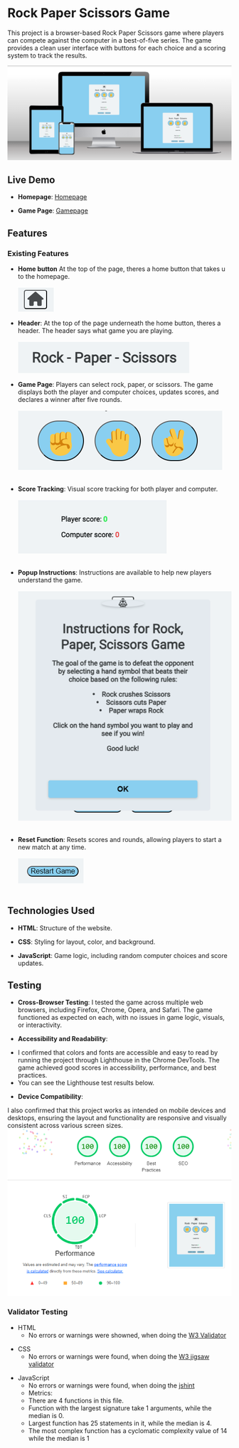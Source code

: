 # Rock Paper Scissors Game

This project is a browser-based Rock Paper Scissors game where players can compete against the computer in a best-of-five series. The game provides a clean user interface with buttons for each choice and a scoring system to track the results.


![mockup](<assets/images/rock, paper, scissor mockup.png>)


## Live Demo
- **Homepage**: <a href="https://bjoernholmlund.github.io/rock-paper-scissor/index.html">Homepage</a>
* **Game Page**: <a href="https://bjoernholmlund.github.io/rock-paper-scissor/game.html">Gamepage</a>

## Features

### Existing Features
- **Home button** At the top of the page, theres a home button that takes u to the homepage.<br><br>
![homebutton](assets/images/homebutton.png)

* **Header**: At the top of the page underneath the home button, theres a header.
              The header says what game you are playing.<br><br>
![header](assets/images/header.png)

+ **Game Page**: Players can select rock, paper, or scissors. The game displays both the player and computer choices, updates scores, and declares a winner after five rounds. <br><br>
  ![gaming buttons](<assets/images/gaming buttons.png>)<br><br>

- **Score Tracking**: Visual score tracking for both player and computer. <br><br>
  ![scoretracker](<assets/images/player and computer score.png>)<br><br>

* **Popup Instructions**: Instructions are available to help new players understand the game.<br><br>
![instructions](assets/images/instructions.png) <br><br>

+ **Reset Function**: Resets scores and rounds, allowing players to start a new match at any time.<br><br>
![restart button](assets/images/restart.png)<br><br>
## Technologies Used
- **HTML**: Structure of the website.
* **CSS**: Styling for layout, color, and background.
+ **JavaScript**: Game logic, including random computer choices and score updates.


## Testing
- **Cross-Browser Testing**:
 I tested the game across multiple web browsers, including Firefox, Chrome, Opera, and Safari. The game functioned as expected on each, with no issues in game logic, visuals, or interactivity.

* **Accessibility and Readability**:

- I confirmed that colors and fonts are accessible and easy to read by running the project through Lighthouse in the Chrome DevTools. The game achieved good scores in accessibility, performance, and best practices.
- You can see the Lighthouse test results below.

+ **Device Compatibility**:

I also confirmed that this project works as intended on mobile devices and desktops, ensuring the layout and functionality are responsive and visually consistent across various screen sizes.
![lighthouse](<assets/images/testing, lighthouse.png>)

### Validator Testing

- HTML 
  - No errors or warnings were showned, when doing the <a href="https://validator.w3.org/">W3 Validator</a>
* CSS
  - No errors or warnings were found, when doing the <a href="https://jigsaw.w3.org/css-validator/">W3 jigsaw validator</a>
+ JavaScript
  - No errors or warnings were found, when doing the <a href="https://jshint.com/">jshint</a>
  - Metrics:
  - There are 4 functions in this file.
  - Function with the largest signature take 1 arguments, while the median is 0.
  - Largest function has 25 statements in it, while the median is 4.
  - The most complex function has a cyclomatic complexity value of 14 while the median is 1